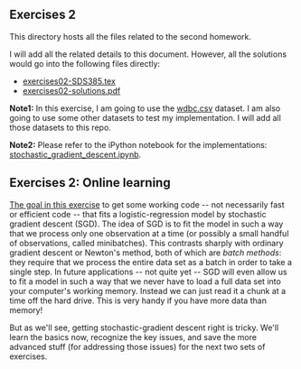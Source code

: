 ## Exercises 2 ##

This directory hosts all the files related to the second homework.

I will add all the related details to this document. However, all the solutions would go into the following files directly:
* [exercises02-SDS385.tex](exercises02-SDS385.tex)
* [exercises02-solutions.pdf](exercises02-solutions.pdf)

**Note1:**  In this exercise, I am going to use the [wdbc.csv](https://github.com/anvaribs/SDS385/tree/master/data/wdbc.csv) dataset. I am also going to use some other datasets to test my implementation. I will add all those datasets to this repo. 

**Note2:** Please refer to the iPython notebook for the implementations: [stochastic_gradient_descent.ipynb](src/stochastic_gradient_descent.ipynb).




## Exercises 2: Online learning

[The goal in this exercise](exercises02-SDS385.pdf) to get some working code -- not necessarily fast or efficient code -- that fits a logistic-regression model by stochastic gradient descent (SGD).  The idea of SGD is to fit the model in such a way that we process only one observation at a time (or possibly a small handful of observations, called minibatches). This contrasts sharply with ordinary gradient descent or Newton's method, both of which are _batch methods_: they require that we process the entire data set as a batch in order to take a single step.  In future applications -- not quite yet -- SGD will even allow us to fit a model in such a way that we never have to load a full data set into your computer's working memory.  Instead we can just read it a chunk at a time off the hard drive.  This is very handy if you have more data than memory!

But as we'll see, getting stochastic-gradient descent right is tricky.  We'll learn the basics now, recognize the key issues, and save the more advanced stuff (for addressing those issues) for the next two sets of exercises.  

